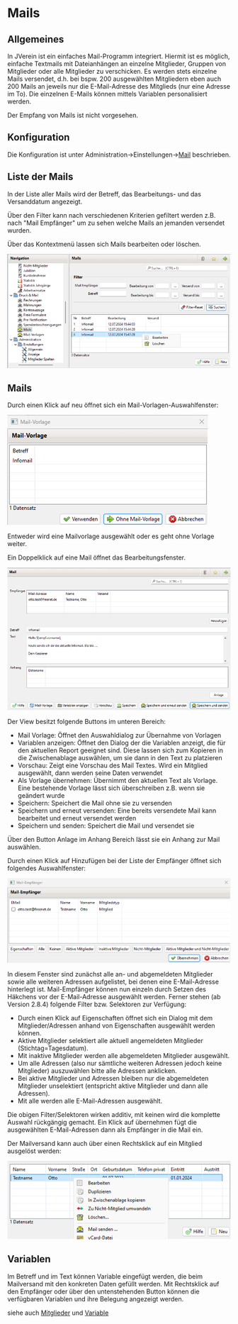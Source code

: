 # Mails

## Allgemeines

In JVerein ist ein einfaches Mail-Programm integriert. Hiermit ist es möglich, einfache Textmails mit Dateianhängen an einzelne Mitglieder, Gruppen von Mitglieder oder alle Mitglieder zu verschicken. Es werden stets einzelne Mails versendet, d.h. bei bspw. 200 ausgewählten Mitgliedern eben auch 200 Mails an jeweils nur die E-Mail-Adresse des Mitglieds \(nur eine Adresse im To\). Die einzelnen E-Mails können mittels Variablen personalisiert werden.

Der Empfang von Mails ist nicht vorgesehen.

## Konfiguration

Die Konfiguration ist unter Administration->Einstellungen->[Mail](../administration/einstellungen/mail.md) beschrieben.

## Liste der Mails

In der Liste aller Mails wird der Betreff, das Bearbeitungs- und das Versanddatum angezeigt.

Über den Filter kann nach verschiedenen Kriterien gefiltert werden z.B. nach "Mail Empfänger" um zu sehen welche Mails an jemanden versendet wurden.

Über das Kontextmenü lassen sich Mails bearbeiten oder löschen.

![](img/MailsView.png)

## Mails

Durch einen Klick auf neu öffnet sich ein Mail-Vorlagen-Auswahlfenster:

![](img/MailVorlagenAuswahl.png)

Entweder wird eine Mailvorlage ausgewählt oder es geht ohne Vorlage weiter.

Ein Doppelklick auf eine Mail öffnet das Bearbeitungsfenster.

![](img/Mail.png)

Der View besitzt folgende Buttons im unteren Bereich:
* Mail Vorlage: Öffnet den Auswahldialog zur Übernahme von Vorlagen
* Variablen anzeigen: Öffnet den Dialog der die Variablen anzeigt, die für den aktuellen Report geeignet sind. Diese lassen sich zum Kopieren in die Zwischenablage auswählen, um sie dann in den Text zu platzieren
* Vorschau: Zeigt eine Vorschau des Mail Textes. Wird ein Mitglied ausgewählt, dann werden seine Daten verwendet
* Als Vorlage übernehmen: Übernimmt den aktuellen Text als Vorlage. Eine bestehende Vorlage lässt sich überschreiben z.B. wenn sie geändert wurde
* Speichern: Speichert die Mail ohne sie zu versenden
* Speichern und erneut versenden: Eine bereits versendete Mail kann bearbeitet und erneut versendet werden
* Speichern und senden: Speichert die Mail und versendet sie

Über den Button Anlage im Anhang Bereich lässt sie ein Anhang zur Mail auswählen.

Durch einen Klick auf Hinzufügen bei der Liste der Empfänger öffnet sich folgendes Auswahlfenster:

![](img/MailEmpfaengerAuswahl.png)

In diesem Fenster sind zunächst alle an- und abgemeldeten Mitglieder sowie alle weiteren Adressen aufgelistet, bei denen eine E-Mail-Adresse hinterlegt ist. Mail-Empfänger können nun einzeln durch Setzen des Häkchens vor der E-Mail-Adresse ausgewählt werden. Ferner stehen \(ab Version 2.8.4\) folgende Filter bzw. Selektoren zur Verfügung:

* Durch einen Klick auf Eigenschaften öffnet sich ein Dialog mit dem Mitglieder/Adressen anhand von Eigenschaften ausgewählt werden können.
* Aktive Mitglieder selektiert alle aktuell angemeldeten Mitglieder \(Stichtag=Tagesdatum\).
* Mit inaktive Mitglieder werden alle abgemeldeten Mitglieder ausgewählt.
* Um alle Adressen \(also nur sämtliche weiteren Adressen jedoch keine Mitglieder\) auszuwählen bitte alle Adressen anklicken.
* Bei aktive Mitglieder und Adressen bleiben nur die abgemeldeten Mitglieder unselektiert \(entspricht aktive Mitglieder und dann alle Adressen\).
* Mit alle werden alle E-Mail-Adressen ausgewählt.

Die obigen Filter/Selektoren wirken additiv, mit keinen wird die komplette Auswahl rückgängig gemacht. Ein Klick auf übernehmen fügt die ausgewählten E-Mail-Adressen dann als Empfänger in die Mail ein.

Der Mailversand kann auch über einen Rechtsklick auf ein Mitglied ausgelöst werden:

![](img/MitgliedMailversand.png)

## Variablen

Im Betreff und im Text können Variable eingefügt werden, die beim Mailversand mit den konkreten Daten gefüllt werden. Mit Rechtsklick auf den Empfänger oder über den untenstehenden Button können die verfügbaren Variablen und ihre Belegung angezeigt werden.

siehe auch [Mitglieder](../mitglieder/content/mitglieder.md) und [Variable](../../sonstiges/variable.md)

